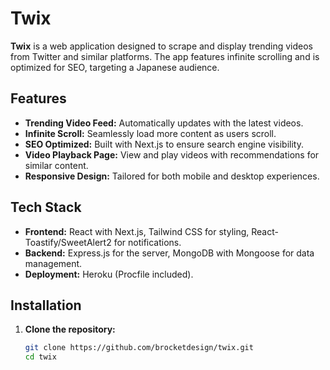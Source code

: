 # Twix

**Twix** is a web application designed to scrape and display trending videos from Twitter and similar platforms. The app features infinite scrolling and is optimized for SEO, targeting a Japanese audience.

## Features

- **Trending Video Feed:** Automatically updates with the latest videos.
- **Infinite Scroll:** Seamlessly load more content as users scroll.
- **SEO Optimized:** Built with Next.js to ensure search engine visibility.
- **Video Playback Page:** View and play videos with recommendations for similar content.
- **Responsive Design:** Tailored for both mobile and desktop experiences.

## Tech Stack

- **Frontend:** React with Next.js, Tailwind CSS for styling, React-Toastify/SweetAlert2 for notifications.
- **Backend:** Express.js for the server, MongoDB with Mongoose for data management.
- **Deployment:** Heroku (Procfile included).

## Installation

1. **Clone the repository:**
   ```bash
   git clone https://github.com/brocketdesign/twix.git
   cd twix
